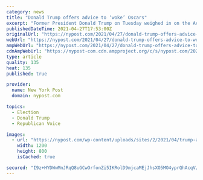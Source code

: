 ```yaml
---
category: news
title: "Donald Trump offers advice to ‘woke’ Oscars"
excerpt: "Former President Donald Trump ​on Tuesday ​weighed in on the Academy Awards that critics lambasted as overly “woke” and which attracted its smallest TV audience in history, suggesting"
publishedDateTime: 2021-04-27T17:53:00Z
originalUrl: "https://nypost.com/2021/04/27/donald-trump-offers-advice-to-woke-oscars/"
webUrl: "https://nypost.com/2021/04/27/donald-trump-offers-advice-to-woke-oscars/"
ampWebUrl: "https://nypost.com/2021/04/27/donald-trump-offers-advice-to-woke-oscars/amp/"
cdnAmpWebUrl: "https://nypost-com.cdn.ampproject.org/c/s/nypost.com/2021/04/27/donald-trump-offers-advice-to-woke-oscars/amp/"
type: article
quality: 135
heat: 135
published: true

provider:
  name: New York Post
  domain: nypost.com

topics:
  - Election
  - Donald Trump
  - Republican Voice

images:
  - url: "https://nypost.com/wp-content/uploads/sites/2/2021/04/trump-awards.jpg?quality=90&strip=all&w=1200"
    width: 1200
    height: 800
    isCached: true

secured: "I9z+HYDWwMnJRqQ8uGCwOrfonZi5IKRolD9mjcaMEjJhsXO5MO4yprQhAcqV/VX06XlkOUTKyAH1sdXIgtp81BgF2n6Pyi6cxMcvdwoA5bgiHT/0VnJId9D/rRecCzhMtCxdE36evVKYZTXsxNiw7DBLw7eODuFMo+DZYAvDvN4tDL2wGeeZmAVtVQoP2nYj9jUrk55Dkjgnbbh4sDjnrVhy4PBqZ3mBef3bgu460U87Z4xztlY2Hrm+7eU/vt7QLVxhUCEFhXMnp/ErzKWltDgNIDVAiaIZCp8ZbR0tA4hfe1/3qt+0xDqTD5uF7Jx2d+UOG3BhVTzm4J+VQT6mQFbsF+e0DhOYd1DK/nVVNtg=;BmOwPkK6ZMJMAnTY5yVaFw=="
---
```


